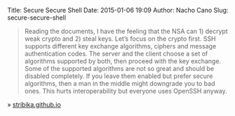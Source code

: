 Title: Secure Secure Shell
Date: 2015-01-06 19:09
Author: Nacho Cano
Slug: secure-secure-shell

> Reading the documents, I have the feeling that the NSA can 1) decrypt
> weak crypto and 2) steal keys. Let’s focus on the crypto first. SSH
> supports different key exchange algorithms, ciphers and message
> authentication codes. The server and the client choose a set of
> algorithms supported by both, then proceed with the key exchange. Some
> of the supported algorithms are not so great and should be disabled
> completely. If you leave them enabled but prefer secure algorithms,
> then a man in the middle might downgrade you to bad ones. This hurts
> interoperability but everyone uses OpenSSH anyway.

» [stribika.github.io][]

  [stribika.github.io]: https://stribika.github.io/2015/01/04/secure-secure-shell.html
    "Secure Secure Shell"
